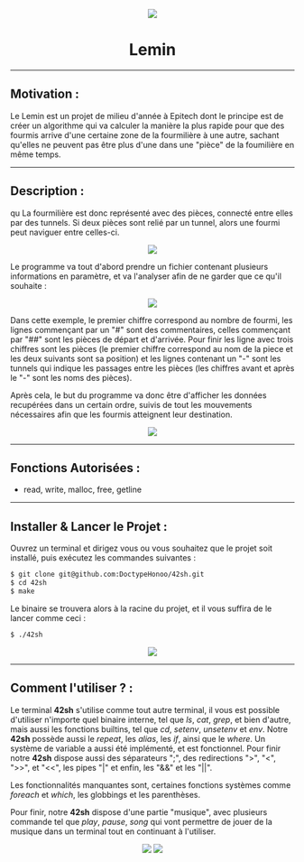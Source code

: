 <p align="center">
  <img src="https://user-images.githubusercontent.com/91092610/174770992-1d81aca2-0cfc-4db9-a570-eec8c897ca00.png" />
</p>
<h1 align="center">
   Lemin
</h1>

---

## Motivation : 

Le Lemin est un projet de milieu d'année à Epitech dont le principe est de créer un algorithme qui va calculer la manière la plus rapide pour que des fourmis arrive d'une certaine zone de la fourmilière à une autre, sachant qu'elles ne peuvent pas être plus d'une dans une "pièce" de la foumilière en même temps.

---

## Description :
qu
La fourmilière est donc représenté avec des pièces, connecté entre elles par des tunnels. Si deux pièces sont relié par un tunnel, alors une fourmi peut naviguer entre celles-ci.
<p align="center">
  <img src="https://user-images.githubusercontent.com/91092610/174772818-a1645ccd-dd43-405d-9115-6b88a4f94210.png">
</p>
Le programme va tout d'abord prendre un fichier contenant plusieurs informations en paramètre, et va l'analyser afin de ne garder que ce qu'il souhaite : 
<p align="center">
  <img src="https://user-images.githubusercontent.com/91092610/174781673-d3e96357-fca7-47b4-8070-3cd3afe871a2.png">
</p>
Dans cette exemple, le premier chiffre correspond au nombre de fourmi, les lignes commençant par un "#" sont des commentaires, celles commençant par "##" sont les pièces de départ et d'arrivée. Pour finir les ligne avec trois chiffres sont les pièces (le premier chiffre correspond au nom de la piece et les deux suivants sont sa position) et les lignes contenant un "-" sont les tunnels qui indique les passages entre les pièces (les chiffres avant et après le "-" sont les noms des pièces).

Après cela, le but du programme va donc être d'afficher les données recupérées dans un certain ordre, suivis de tout les mouvements nécessaires afin que les fourmis atteignent leur destination.

<p align="center">
  <img src="https://user-images.githubusercontent.com/91092610/174784133-95516d73-df2e-4450-bf3d-541f4dc39b25.png">
</p>

---

## Fonctions Autorisées : 

- read, write, malloc, free, getline

---

## Installer & Lancer le Projet :

Ouvrez un terminal et dirigez vous ou vous souhaitez que le projet soit installé, puis exécutez les commandes suivantes : 
```bash
$ git clone git@github.com:DoctypeHonoo/42sh.git
$ cd 42sh
$ make
```
Le binaire se trouvera alors à la racine du projet, et il vous suffira de le lancer comme ceci : 
```bash
$ ./42sh
```
<p align="center">
  <img src="https://user-images.githubusercontent.com/91092610/174632028-6e1fda10-d7cb-45e9-8c58-7c2d207b5091.png">
</p>

---

## Comment l'utiliser ? : 

Le terminal **42sh** s'utilise comme tout autre terminal, il vous est possible d'utiliser n'importe quel binaire interne, tel que *ls*, *cat*, *grep*, et bien d'autre, mais aussi les fonctions builtins, tel que *cd*, *setenv*, *unsetenv* et *env*. Notre **42sh** possède aussi le *repeat*, les *alias*, les *if*, ainsi que le *where*. Un système de variable a aussi été implémenté, et est fonctionnel. Pour finir notre **42sh** dispose aussi des séparateurs ";", des redirections ">", "<", ">>", et "<<", les pipes "|" et enfin, les "&&" et les "||".

Les fonctionnalités manquantes sont, certaines fonctions systèmes comme *foreach* et *which*, les globbings et les parenthèses.

Pour finir, notre **42sh** dispose d'une partie "musique", avec plusieurs commande tel que *play*, *pause*, *song* qui vont permettre de jouer de la musique dans un terminal tout en continuant à l'utiliser.

<p align="center">
  <img src="https://user-images.githubusercontent.com/91092610/174633287-8bd8b8ae-a562-4978-99da-c5b08c485989.png">
  <img src="https://user-images.githubusercontent.com/91092610/174634380-70ca82e6-a3eb-41c4-b07f-ebbfceb77f91.png">
</p>
